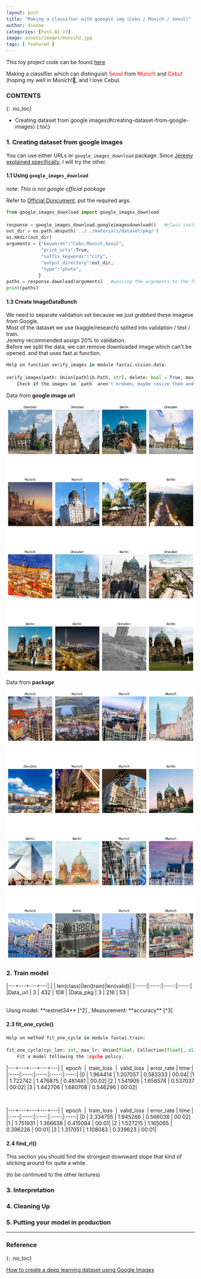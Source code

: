 ```yaml
---
layout: post
title: "Making a classifier with gooogle img (Cebu / Munich / Seoul)"
author: dionne
categories: [Fast.AI-v3]
image: assets/images/munich2.jpg
tags: [ featured ]
---
```


This toy project code can be found [here](https://github.com/SpellOnYou/dlff-note/blob/master/nbs/dl1/lesson2_download_practice.ipynb)

Making a classifier which can distinguish <span style="color: red">Seoul</span> from <span style="color: red">Munich</span> and <span style="color: red">Cebu</span>!
(hoping my well in Munich!🤟, and I love Cebu)


### CONTENTS
{: .no_toc}

- Creating dataset from google images(#creating-dataset-from-google-images)
{:toc}

### 1. Creating dataset from google images

You can use either URLs or `google_images_download` package. Since [Jeremy explained specifically](), I will try the other.

#### 1.1 Using `google_images_download`

note: *This is not google official package* <br />

Refer to [Official Doncument](https://google-images-download.readthedocs.io/en/latest/index.html), put the required args.

~~~python
from google_images_download import google_images_download

response = google_images_download.googleimagesdownload()   #class instantiation
out_dir = os.path.abspath('../../materials/dataset/pkg/')
os.mkdir(out_dir)
arguments = {"keywords":"Cebu,Munich,Seoul",
             "print_urls":True,
             "suffix_keywords":"city",
             "output_directory":out_dir,
             "type":"photo",
            }
paths = response.download(arguments)   #passing the arguments to the function
print(paths)
~~~

<!-- made and compared classifier,
to qualify data from `google_images_download`(using pkg, just used selenium....main code [here](https://github.com/hardikvasa/google-images-download/blob/master/google_images_download/google_images_download.py)) and google image download (using Google Image search) -->

#### 1.3 Create ImageDataBunch

We need to separate validation set because we just *grabbed* these imagese from Google.<br /> Most of the dataset we use (kaggle/research) splited into validation / test / train.<br /> Jeremy recommended assign 20% to validation.<br />
Before we split the data, we can remove downloaded image which can't be opened. and that uses fast.ai function.<br />

~~~python
Help on function verify_images in module fastai.vision.data:

verify_images(path: Union[pathlib.Path, str], delete: bool = True, max_workers: int = 4, max_size: int = None, recurse: bool = False, dest: Union[pathlib.Path, str] = '.', n_channels: int = 3, interp=2, ext: str = None, img_format: str = None, resume: bool = None, **kwargs)
    Check if the images in `path` aren't broken, maybe resize them and copy it in `dest`.
~~~


Data from **google image url**

![](/assets/images/02-url.png)

Data from **package**

![](/assets/images/02-pkg.png)

### 2. Train model

|---+---+---+---|
| | len(class)|len(train)|len(valid)|
|:----:|:----:|:----:|:----:|
|Data_url |   3 | 432 | 108 |
|Data_pkg |   3 | 216 | 53 |

<br />
Uisng model: **restnet34** [^2] , Measurement: **accuracy** [^3]

#### 2.3 fit_one_cycle()

~~~python
Help on method fit_one_cycle in module fastai.train:

fit_one_cycle(cyc_len: int, max_lr: Union[float, Collection[float], slice] = slice(None, 0.003, None), moms: Tuple[float, float] = (0.95, 0.85), div_factor: float = 25.0, pct_start: float = 0.3, final_div: float = None, wd: float = None, callbacks: Union[Collection[fastai.callback.Callback], NoneType] = None, tot_epochs: int = None, start_epoch: int = None) -> None method of fastai.basic_train.Learner instance
    Fit a model following the 1cycle policy.
~~~

|---+---+---+---+---|
|   epoch  |  train_loss  |  valid_loss  | error_rate | time |
|:----|:----:|:----:|:----:|:----:|
|0 |  1.964414 | 1.207057 | 0.583333 | 00:04|
|1 |  1.722742 | 1.476875 | 0.481481 | 00:02|
|2 |  1.541905 | 1.656574 | 0.537037 | 00:02|
|3 |  1.442706 | 1.680708 | 0.546296 | 00:02|

<br />

|---+---+---+---+---|
|   epoch  |  train_loss  |  valid_loss  | error_rate | time |
|:----|:----:|:----:|:----:|:----:|
|0  | 2.334755 |   1.945266 |   0.566038 |   00:02|
|1  | 1.751931 |   1.366638 |   0.415094 |   00:01|
|2  | 1.527215 |   1.165065 |   0.396226 |   00:01|
|3  | 1.317051 |   1.108083 |   0.339623 |   00:01|

#### 2.4 find_rl()

This section you should find the strongest downward slope that kind of sticking around for quite a while.

(to be continued to the other lectures)


### 3. Interpretation
### 4. Cleaning Up
### 5. Putting your model in production

---

### Reference
{: .no_toc}
    

[How to create a deep learning dataset using Google Images](https://www.pyimagesearch.com/2017/12/04/how-to-create-a-deep-learning-dataset-using-google-images/)

[^2]: [Deep Residual Learning for Image Recognition](https://arxiv.org/abs/1512.03385)

[^3]: [Accuracy_and_precision](https://en.wikipedia.org/wiki/Accuracy_and_precision)